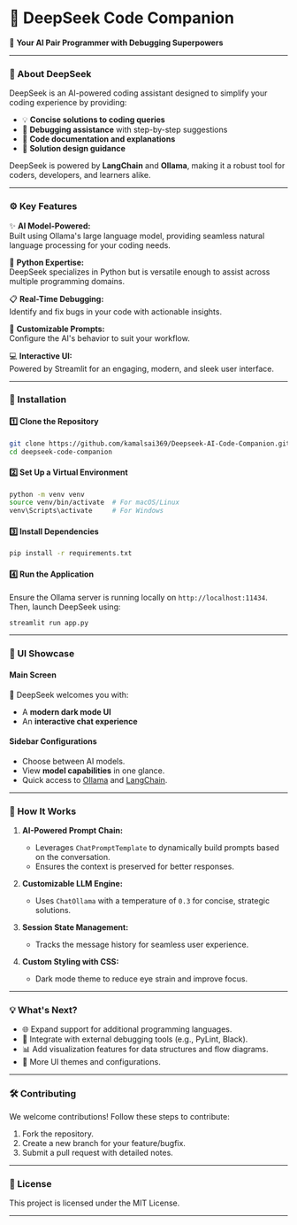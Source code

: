 # 🧠 **DeepSeek Code Companion**  
🚀 **Your AI Pair Programmer with Debugging Superpowers**  

---

### **🌟 About DeepSeek**  
DeepSeek is an AI-powered coding assistant designed to simplify your coding experience by providing:  
- 💡 **Concise solutions to coding queries**  
- 🐞 **Debugging assistance** with step-by-step suggestions  
- 📝 **Code documentation and explanations**  
- 🚀 **Solution design guidance**  

DeepSeek is powered by **LangChain** and **Ollama**, making it a robust tool for coders, developers, and learners alike.  

---

### **⚙️ Key Features**
✨ **AI Model-Powered:**  
Built using Ollama's large language model, providing seamless natural language processing for your coding needs.  

🐍 **Python Expertise:**  
DeepSeek specializes in Python but is versatile enough to assist across multiple programming domains.  

📋 **Real-Time Debugging:**  
Identify and fix bugs in your code with actionable insights.  

📖 **Customizable Prompts:**  
Configure the AI's behavior to suit your workflow.  

💻 **Interactive UI:**  
Powered by Streamlit for an engaging, modern, and sleek user interface.  

---

### **🚀 Installation**  

#### 1️⃣ **Clone the Repository**  
```bash
git clone https://github.com/kamalsai369/Deepseek-AI-Code-Companion.git
cd deepseek-code-companion
```

#### 2️⃣ **Set Up a Virtual Environment**  
```bash
python -m venv venv
source venv/bin/activate  # For macOS/Linux
venv\Scripts\activate     # For Windows
```

#### 3️⃣ **Install Dependencies**  
```bash
pip install -r requirements.txt
```

#### 4️⃣ **Run the Application**  
Ensure the Ollama server is running locally on `http://localhost:11434`. Then, launch DeepSeek using:  
```bash
streamlit run app.py
```

---

### **🎨 UI Showcase**  

#### **Main Screen**  
🧠 DeepSeek welcomes you with:  
- A **modern dark mode UI**  
- An **interactive chat experience**  

#### **Sidebar Configurations**  
- Choose between AI models.  
- View **model capabilities** in one glance.  
- Quick access to [Ollama](https://ollama.ai/) and [LangChain](https://python.langchain.com/).  

---

### **🔧 How It Works**

1. **AI-Powered Prompt Chain:**  
   - Leverages `ChatPromptTemplate` to dynamically build prompts based on the conversation.  
   - Ensures the context is preserved for better responses.  

2. **Customizable LLM Engine:**  
   - Uses `ChatOllama` with a temperature of `0.3` for concise, strategic solutions.  

3. **Session State Management:**  
   - Tracks the message history for seamless user experience.  

4. **Custom Styling with CSS:**  
   - Dark mode theme to reduce eye strain and improve focus.  

---

### **💡 What's Next?**  
- 🌐 Expand support for additional programming languages.  
- 🤖 Integrate with external debugging tools (e.g., PyLint, Black).  
- 📊 Add visualization features for data structures and flow diagrams.  
- 🎨 More UI themes and configurations.  

---

### **🛠️ Contributing**  
We welcome contributions! Follow these steps to contribute:  
1. Fork the repository.  
2. Create a new branch for your feature/bugfix.  
3. Submit a pull request with detailed notes.  

---

### **📜 License**  
This project is licensed under the MIT License.  

---
